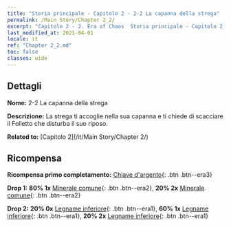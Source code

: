 ```yaml
---
title: "Storia principale - Capitolo 2 - 2-2 La capanna della strega"
permalink: /Main Story/Chapter 2_2/
excerpt: "Capitolo 2 - 2. Era of Chaos  Storia principale - Capitolo 2_2. 2-2 La capanna della strega"
last_modified_at: 2021-04-01
locale: it
ref: "Chapter 2_2.md"
toc: false
classes: wide
---
```


## Dettagli

 **Nome:** 2-2 La capanna della strega

 **Descrizione:** La strega ti accoglie nella sua capanna e ti chiede di scacciare il Folletto che disturba il suo riposo.

 **Related to:** [Capitolo 2](/it/Main Story/Chapter 2/)

## Ricompensa

 **Ricompensa primo completamento:** [Chiave d'argento](/it/Items/con_693/){: .btn .btn--era3}

 **Drop 1:** **80% 1x** [Minerale comune](/it/Items/mat_6/){: .btn .btn--era2}, **20% 2x** [Minerale comune](/it/Items/mat_6/){: .btn .btn--era2}

 **Drop 2:** **20% 0x** [Legname inferiore](/it/Items/mat_1/){: .btn .btn--era1}, **60% 1x** [Legname inferiore](/it/Items/mat_1/){: .btn .btn--era1}, **20% 2x** [Legname inferiore](/it/Items/mat_1/){: .btn .btn--era1}

